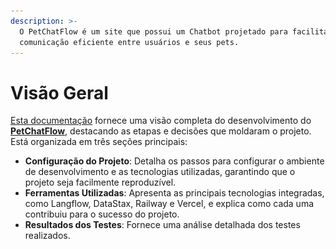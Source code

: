```yaml
---
description: >-
  O PetChatFlow é um site que possui um Chatbot projetado para facilitar a
  comunicação eficiente entre usuários e seus pets.
---
```


# Visão Geral

[Esta documentação](https://unifeso.gitbook.io/petchatflow) fornece uma visão completa do desenvolvimento do [**PetChatFlow**](https://petflow-chat-front-49yb.vercel.app/), destacando as etapas e decisões que moldaram o projeto. Está organizada em três seções principais:

* **Configuração do Projeto**: Detalha os passos para configurar o ambiente de desenvolvimento e as tecnologias utilizadas, garantindo que o projeto seja facilmente reproduzível.
* **Ferramentas Utilizadas**: Apresenta as principais tecnologias integradas, como Langflow, DataStax, Railway e Vercel, e explica como cada uma contribuiu para o sucesso do projeto.
* **Resultados dos Testes**: Fornece uma análise detalhada dos testes realizados.

<figure><img src=".gitbook/assets/Captura de Tela 2024-12-02 às 5.57.18 PM.png" alt=""><figcaption></figcaption></figure>



